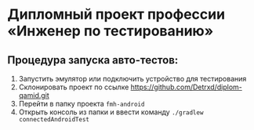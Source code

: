 # **Дипломный проект профессии «Инженер по тестированию»**

## **Процедура запуска авто-тестов:**


1. Запустить эмулятор или подключить устройство для тестирования
2. Склонировать проект по ссылке https://github.com/Detrxd/diplom-qamid.git
3. Перейти в папку проекта `fmh-android`
4. Открыть консоль из папки и ввести команду `./gradlew connectedAndroidTest`

